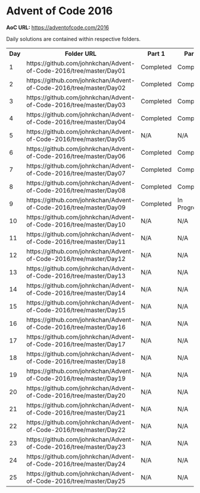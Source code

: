 # Advent of Code 2016

<b>AoC URL: </b> https://adventofcode.com/2016

Daily solutions are contained within respective folders.

<table style="width:100%">
  <tr>
    <th>Day</th>
    <th>Folder URL</th> 
    <th>Part 1</th>
    <th>Part 2</th>
  </tr>
  <tr>
      <td>1</td>
      <td>https://github.com/johnkchan/Advent-of-Code-2016/tree/master/Day01</td>
      <td>Completed</td>
      <td>Completed</td>
  </tr>
  <tr>
      <td>2</td>
      <td>https://github.com/johnkchan/Advent-of-Code-2016/tree/master/Day02</td>
      <td>Completed</td>
      <td>Completed</td>
  </tr>
  <tr>
      <td>3</td>
      <td>https://github.com/johnkchan/Advent-of-Code-2016/tree/master/Day03</td>
      <td>Completed</td>
      <td>Completed</td>
  </tr>
  <tr>
      <td>4</td>
      <td>https://github.com/johnkchan/Advent-of-Code-2016/tree/master/Day04</td>
      <td>Completed</td>
      <td>Completed</td>
  </tr>
  <tr>
      <td>5</td>
      <td>https://github.com/johnkchan/Advent-of-Code-2016/tree/master/Day05</td>
      <td>N/A</td>
      <td>N/A</td>
  </tr>
  <tr>
      <td>6</td>
      <td>https://github.com/johnkchan/Advent-of-Code-2016/tree/master/Day06</td>
      <td>Completed</td>
      <td>Completed</td>
  </tr>
  <tr>
      <td>7</td>
      <td>https://github.com/johnkchan/Advent-of-Code-2016/tree/master/Day07</td>
      <td>Completed</td>
      <td>Completed</td>
  </tr>
  <tr>
      <td>8</td>
      <td>https://github.com/johnkchan/Advent-of-Code-2016/tree/master/Day08</td>
      <td>Completed</td>
      <td>Completed</td>
  </tr>
  <tr>
      <td>9</td>
      <td>https://github.com/johnkchan/Advent-of-Code-2016/tree/master/Day09</td>
      <td>Completed</td>
      <td>In Progress</td>
  </tr>
  <tr>
      <td>10</td>
      <td>https://github.com/johnkchan/Advent-of-Code-2016/tree/master/Day10</td> 
      <td>N/A</td>
      <td>N/A</td>
  </tr>
  <tr>
      <td>11</td>
      <td>https://github.com/johnkchan/Advent-of-Code-2016/tree/master/Day11</td> 
      <td>N/A</td>
      <td>N/A</td>
  </tr>
  <tr>
      <td>12</td>
      <td>https://github.com/johnkchan/Advent-of-Code-2016/tree/master/Day12</td> 
      <td>N/A</td>
      <td>N/A</td>
  </tr>
  <tr>
      <td>13</td>
      <td>https://github.com/johnkchan/Advent-of-Code-2016/tree/master/Day13</td> 
      <td>N/A</td>
      <td>N/A</td>
  </tr>
  <tr>
      <td>14</td>
      <td>https://github.com/johnkchan/Advent-of-Code-2016/tree/master/Day14</td> 
      <td>N/A</td>
      <td>N/A</td>
  </tr>
  <tr>
      <td>15</td>
      <td>https://github.com/johnkchan/Advent-of-Code-2016/tree/master/Day15</td> 
      <td>N/A</td>
      <td>N/A</td>
  </tr>
  <tr>
      <td>16</td>
      <td>https://github.com/johnkchan/Advent-of-Code-2016/tree/master/Day16</td> 
      <td>N/A</td>
      <td>N/A</td>
  </tr>
  <tr>
      <td>17</td>
      <td>https://github.com/johnkchan/Advent-of-Code-2016/tree/master/Day17</td> 
      <td>N/A</td>
      <td>N/A</td>
  </tr>
  <tr>
      <td>18</td>
      <td>https://github.com/johnkchan/Advent-of-Code-2016/tree/master/Day18</td> 
      <td>N/A</td>
      <td>N/A</td>
  </tr>
  <tr>
      <td>19</td>
      <td>https://github.com/johnkchan/Advent-of-Code-2016/tree/master/Day19</td> 
      <td>N/A</td>
      <td>N/A</td>
  </tr>
  <tr>
      <td>20</td>
      <td>https://github.com/johnkchan/Advent-of-Code-2016/tree/master/Day20</td> 
      <td>N/A</td>
      <td>N/A</td>
  </tr>
  <tr>
      <td>21</td>
      <td>https://github.com/johnkchan/Advent-of-Code-2016/tree/master/Day21</td> 
      <td>N/A</td>
      <td>N/A</td>
  </tr>
  <tr>
      <td>22</td>
      <td>https://github.com/johnkchan/Advent-of-Code-2016/tree/master/Day22</td> 
      <td>N/A</td>
      <td>N/A</td>
  </tr>
  <tr>
      <td>23</td>
      <td>https://github.com/johnkchan/Advent-of-Code-2016/tree/master/Day23</td> 
      <td>N/A</td>
      <td>N/A</td>
  </tr>
  <tr>
      <td>24</td>
      <td>https://github.com/johnkchan/Advent-of-Code-2016/tree/master/Day24</td> 
      <td>N/A</td>
      <td>N/A</td>
  </tr>
  <tr>
      <td>25</td>
      <td>https://github.com/johnkchan/Advent-of-Code-2016/tree/master/Day25</td> 
      <td>N/A</td>
      <td>N/A</td>
  </tr>
</table>
